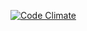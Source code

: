 [![Code Climate](https://codeclimate.com/github/msgalenwhite/RSVP-Rails/badges/gpa.svg)](https://codeclimate.com/github/msgalenwhite/RSVP-Rails)
